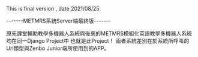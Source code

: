 This is final version , date 2021/08/25

-------METMRS系統Server端最終版-------

原先課堂輔助教學多機器人系統與後來的METMRS模組化英語教學多機器人系統均在同一Django Project中
也就是此Project！
兩者系統差別在於系統所呼叫的Url類型與Zenbo Junior端所使用到的APP。

